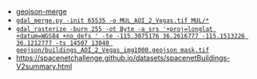 - [geojson-merge](https://github.com/mapbox/geojson-merge)
- [`gdal_merge.py -init 65535 -o MUL_AOI_2_Vegas.tif MUL/*`](https://gdal.org/programs/gdal_merge.html)
- [`gdal_rasterize -burn 255 -ot Byte -a_srs '+proj=longlat +datum=WGS84 +no_defs ' -te -115.3075176 36.2616777 -115.1513226 36.1212777 -ts 14507 13040 geojson/buildings_AOI_2_Vegas_img1000.geojson mask.tif`](https://gdal.org/programs/gdal_rasterize.html)
- https://spacenetchallenge.github.io/datasets/spacenetBuildings-V2summary.html
